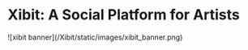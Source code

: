 <h1>Xibit: A Social Platform for Artists</h1>
![xibit banner](/Xibit/static/images/xibit_banner.png)
